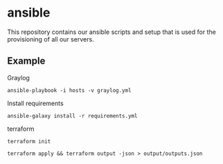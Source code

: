 # ansible

This repository contains our ansible scripts and setup that is used for the provisioning of all our servers.

## Example
Graylog
```
ansible-playbook -i hosts -v graylog.yml
```

Install requirements
```
ansible-galaxy install -r requirements.yml
```

terraform 
```
terraform init
```

```
terraform apply && terraform output -json > output/outputs.json
```